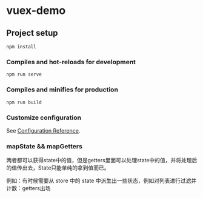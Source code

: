 # vuex-demo

## Project setup
```
npm install
```

### Compiles and hot-reloads for development
```
npm run serve
```

### Compiles and minifies for production
```
npm run build
```

### Customize configuration
See [Configuration Reference](https://cli.vuejs.org/config/).

### mapState && mapGetters
两者都可以获得state中的值，但是getters里面可以处理state中的值，并将处理后的值传出去，State只能单纯的拿到值而已。

例如：有时候需要从 store 中的 state 中派生出一些状态，例如对列表进行过滤并计数：getters出场
